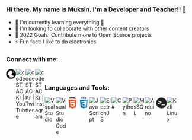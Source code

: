 ### Hi there. My name is Muksin. I'm a Developer and Teacher!! 👋

- 🌱 I’m currently learning everything 🤣
- 👯 I’m looking to collaborate with other content creators
- 🥅 2022 Goals: Contribute more to Open Source projects
- ⚡ Fun fact: I like to do electronics


### Connect with me:

<img align="left" alt="codeSTACKr.com" width="26px" src="https://raw.githubusercontent.com/iconic/open-iconic/master/svg/globe.svg" />
<img align="left" alt="codeSTACKr | YouTube" width="26px" src="https://cdn.jsdelivr.net/npm/simple-icons@v3/icons/youtube.svg" />
<img align="left" alt="codeSTACKr | Twitter" width="26px" src="https://cdn.jsdelivr.net/npm/simple-icons@v3/icons/twitter.svg" />
<img align="left" alt="codeSTACKr | Instagram" width="26px" src="https://cdn.jsdelivr.net/npm/simple-icons@v3/icons/instagram.svg" />

<br />

### Languages and Tools:

<img align="left" alt="Visual Studio" width="30px" src="https://upload.wikimedia.org/wikipedia/commons/thumb/5/59/Visual_Studio_Icon_2019.svg/1200px-Visual_Studio_Icon_2019.svg.png" />
<img align="left" alt="Visual Studio Code" width="30px" src="https://upload.wikimedia.org/wikipedia/commons/thumb/9/9a/Visual_Studio_Code_1.35_icon.svg/1024px-Visual_Studio_Code_1.35_icon.svg.png" />
<img align="left" alt="HTML5" width="30px" src="https://raw.githubusercontent.com/github/explore/80688e429a7d4ef2fca1e82350fe8e3517d3494d/topics/html/html.png" />
<img align="left" alt="CSS3" width="30px" src="https://raw.githubusercontent.com/github/explore/80688e429a7d4ef2fca1e82350fe8e3517d3494d/topics/css/css.png" />
<img align="left" alt="JavaScript" width="30px" src="https://upload.wikimedia.org/wikipedia/commons/d/dc/Javascript-shield.png" />
<img align="left" alt="ElectronJS" width="30px" src="https://upload.wikimedia.org/wikipedia/commons/9/91/Electron_Software_Framework_Logo.svg" />
<img align="left" alt="C#" width="30px" src="https://cdn.icon-icons.com/icons2/2415/PNG/512/csharp_original_logo_icon_146578.png" />
<img align="left" alt="Python" width="30px" src="https://accupixel.co.uk/wp-content/uploads/2021/08/1200px-Python-logo-notext.svg_.png" />
<img align="left" alt="MsSQL" width="30px" src="https://user-images.githubusercontent.com/45159366/57836466-a1be6800-7775-11e9-9dc3-99a19b647b6b.png" />
<img align="left" alt="Arduino" width="30px" src="https://brandslogos.com/wp-content/uploads/images/large/arduino-logo-1.png" />
<img align="left" alt="Terminal" width="30px"src="https://raw.githubusercontent.com/github/explore/80688e429a7d4ef2fca1e82350fe8e3517d3494d/topics/terminal/terminal.png" />
<img align="left" alt="Kali Linux" width="30px" src="https://www.freepngimg.com/thumb/android/68988-kali-android-linux-free-clipart-hq.png" />
